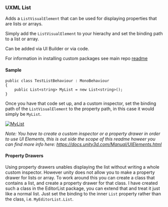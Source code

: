 ### UXML List

Adds a `ListVisualElement` that can be used for displaying properties that are lists or arrays.

Simply add the `ListVisualElement` to your hierachy and set the binding path to a list or array.

Can be added via UI Builder or via code.

For information in installing custom packages see main repo [readme](https://github.com/Sibz/Sibz.UnityPackages)

#### Sample
```
public class TestListBehaviour : MonoBehaviour
{
    public List<string> MyList = new List<string>();
}
```
Once you have that code set up, and a custom inspector, set the binding path of the `ListVisualElement` to the property path, in this case it would simply be `MyList`.

<a href="https://imgbb.com/"><img src="https://i.ibb.co/Pgb1F9G/MyList.png" alt="MyList" border="0"></a>

*Note: You have to create a custom inspector or a property drawer in order to use UI Elements, this is out side the scope of this readme howeer you can find more info here: https://docs.unity3d.com/Manual/UIElements.html*

#### Property Drawers
Using property drawers unables displaying the list without writing a whole custom inspector. However unity does not allow you to make a property drawer for lists or array. To work around this you can create a class that contains a list, and create a property drawer for that class. I have created such a class in the EditorList package, you can extend that and treat it just like a normal list.  Just set the binding to the inner `List` property rather than the class, i.e. `MyEditorList.List`.
